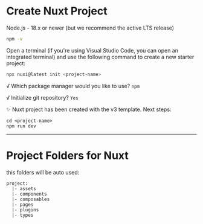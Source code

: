 # Create Nuxt Project

Node.js - 18.x or newer (but we recommend the active LTS release)

```sh
npm -v
```

Open a terminal (if you're using Visual Studio Code, you can open an integrated terminal) and use the following command to create a new starter project:

```sh
npx nuxi@latest init <project-name>
```
√ Which package manager would you like to use? ```npm ```

√ Initialize git repository? ```Yes```

✨ Nuxt project has been created with the v3 template. Next steps:
```
cd <project-name>
npm run dev
```

---
# Project Folders for Nuxt

this folders will be auto used:

```
project:
  |- assets
  |- components
  |- composables
  |- pages
  |- plugins
  |- types
```

